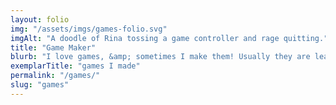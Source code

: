 ```yaml
---
layout: folio
img: "/assets/imgs/games-folio.svg"
imgAlt: "A doodle of Rina tossing a game controller and rage quitting."
title: "Game Maker"
blurb: "I love games, &amp; sometimes I make them! Usually they are learning games because I have a strong love of edutainment media; but any chance to make fun is welcome in my domain. 🎮"
exemplarTitle: "games I made"
permalink: "/games/"
slug: "games"
---
```


